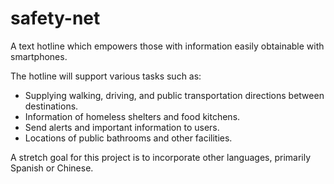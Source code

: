 # safety-net
A text hotline which empowers those with information easily obtainable with smartphones.

The hotline will support various tasks such as:

- Supplying walking, driving, and public transportation directions between destinations.
- Information of homeless shelters and food kitchens.
- Send alerts and important information to users.
- Locations of public bathrooms and other facilities.

A stretch goal for this project is to incorporate other languages, primarily Spanish or Chinese.
